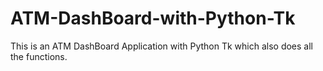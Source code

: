 # ATM-DashBoard-with-Python-Tk
This is an ATM DashBoard Application with Python Tk which also does all the functions.
